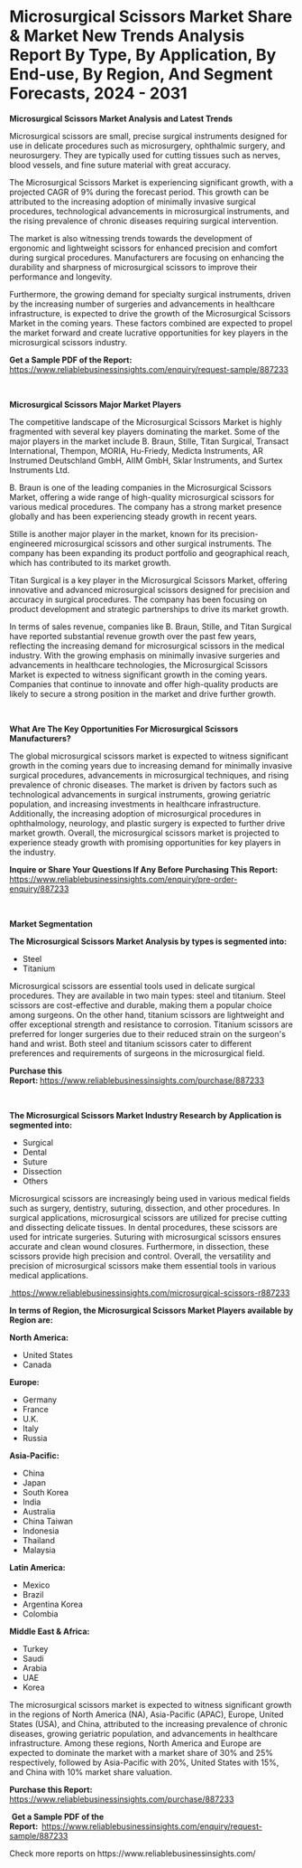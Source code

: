 <p><h1>Microsurgical Scissors Market Share & Market New Trends Analysis Report By Type, By Application, By End-use, By Region, And Segment Forecasts, 2024 - 2031</h1></p><p><strong>Microsurgical Scissors Market Analysis and Latest Trends</strong></p>
<p><p>Microsurgical scissors are small, precise surgical instruments designed for use in delicate procedures such as microsurgery, ophthalmic surgery, and neurosurgery. They are typically used for cutting tissues such as nerves, blood vessels, and fine suture material with great accuracy.</p><p>The Microsurgical Scissors Market is experiencing significant growth, with a projected CAGR of 9% during the forecast period. This growth can be attributed to the increasing adoption of minimally invasive surgical procedures, technological advancements in microsurgical instruments, and the rising prevalence of chronic diseases requiring surgical intervention.</p><p>The market is also witnessing trends towards the development of ergonomic and lightweight scissors for enhanced precision and comfort during surgical procedures. Manufacturers are focusing on enhancing the durability and sharpness of microsurgical scissors to improve their performance and longevity.</p><p>Furthermore, the growing demand for specialty surgical instruments, driven by the increasing number of surgeries and advancements in healthcare infrastructure, is expected to drive the growth of the Microsurgical Scissors Market in the coming years. These factors combined are expected to propel the market forward and create lucrative opportunities for key players in the microsurgical scissors industry.</p></p>
<p><strong>Get a Sample PDF of the Report:&nbsp;</strong> <a href="https://www.reliablebusinessinsights.com/enquiry/request-sample/887233">https://www.reliablebusinessinsights.com/enquiry/request-sample/887233</a></p>
<p>&nbsp;</p>
<p><strong>Microsurgical Scissors Major Market Players</strong></p>
<p><p>The competitive landscape of the Microsurgical Scissors Market is highly fragmented with several key players dominating the market. Some of the major players in the market include B. Braun, Stille, Titan Surgical, Transact International, Thempon, MORIA, Hu-Friedy, Medicta Instruments, AR Instrumed Deutschland GmbH, AIIM GmbH, Sklar Instruments, and Surtex Instruments Ltd.</p><p>B. Braun is one of the leading companies in the Microsurgical Scissors Market, offering a wide range of high-quality microsurgical scissors for various medical procedures. The company has a strong market presence globally and has been experiencing steady growth in recent years. </p><p>Stille is another major player in the market, known for its precision-engineered microsurgical scissors and other surgical instruments. The company has been expanding its product portfolio and geographical reach, which has contributed to its market growth.</p><p>Titan Surgical is a key player in the Microsurgical Scissors Market, offering innovative and advanced microsurgical scissors designed for precision and accuracy in surgical procedures. The company has been focusing on product development and strategic partnerships to drive its market growth.</p><p>In terms of sales revenue, companies like B. Braun, Stille, and Titan Surgical have reported substantial revenue growth over the past few years, reflecting the increasing demand for microsurgical scissors in the medical industry. With the growing emphasis on minimally invasive surgeries and advancements in healthcare technologies, the Microsurgical Scissors Market is expected to witness significant growth in the coming years. Companies that continue to innovate and offer high-quality products are likely to secure a strong position in the market and drive further growth.</p></p>
<p>&nbsp;</p>
<p><strong>What Are The Key Opportunities For Microsurgical Scissors Manufacturers?</strong></p>
<p><p>The global microsurgical scissors market is expected to witness significant growth in the coming years due to increasing demand for minimally invasive surgical procedures, advancements in microsurgical techniques, and rising prevalence of chronic diseases. The market is driven by factors such as technological advancements in surgical instruments, growing geriatric population, and increasing investments in healthcare infrastructure. Additionally, the increasing adoption of microsurgical procedures in ophthalmology, neurology, and plastic surgery is expected to further drive market growth. Overall, the microsurgical scissors market is projected to experience steady growth with promising opportunities for key players in the industry.</p></p>
<p><strong>Inquire or Share Your Questions If Any Before Purchasing This Report:</strong> <a href="https://www.reliablebusinessinsights.com/enquiry/pre-order-enquiry/887233">https://www.reliablebusinessinsights.com/enquiry/pre-order-enquiry/887233</a></p>
<p>&nbsp;</p>
<p><strong>Market Segmentation</strong></p>
<p><strong>The Microsurgical Scissors Market Analysis by types is segmented into:</strong></p>
<p><ul><li>Steel</li><li>Titanium</li></ul></p>
<p><p>Microsurgical scissors are essential tools used in delicate surgical procedures. They are available in two main types: steel and titanium. Steel scissors are cost-effective and durable, making them a popular choice among surgeons. On the other hand, titanium scissors are lightweight and offer exceptional strength and resistance to corrosion. Titanium scissors are preferred for longer surgeries due to their reduced strain on the surgeon's hand and wrist. Both steel and titanium scissors cater to different preferences and requirements of surgeons in the microsurgical field.</p></p>
<p><strong>Purchase this Report:&nbsp;</strong><a href="https://www.reliablebusinessinsights.com/purchase/887233">https://www.reliablebusinessinsights.com/purchase/887233</a></p>
<p>&nbsp;</p>
<p><strong>The Microsurgical Scissors Market Industry Research by Application is segmented into:</strong></p>
<p><ul><li>Surgical</li><li>Dental</li><li>Suture</li><li>Dissection</li><li>Others</li></ul></p>
<p><p>Microsurgical scissors are increasingly being used in various medical fields such as surgery, dentistry, suturing, dissection, and other procedures. In surgical applications, microsurgical scissors are utilized for precise cutting and dissecting delicate tissues. In dental procedures, these scissors are used for intricate surgeries. Suturing with microsurgical scissors ensures accurate and clean wound closures. Furthermore, in dissection, these scissors provide high precision and control. Overall, the versatility and precision of microsurgical scissors make them essential tools in various medical applications.</p></p>
<p><a href="https://www.reliablebusinessinsights.com/microsurgical-scissors-r887233">&nbsp;https://www.reliablebusinessinsights.com/microsurgical-scissors-r887233</a></p>
<p><strong>In terms of Region, the Microsurgical Scissors Market Players available by Region are:</strong></p>
<p>
    <p> <strong> North America: </strong>
        <ul>
            <li>United States</li>
            <li>Canada</li>
        </ul>
        </p> 
    <p> <strong> Europe: </strong>
        <ul>
            <li>Germany</li>
            <li>France</li>
            <li>U.K.</li>
            <li>Italy</li>
            <li>Russia</li>
        </ul>
        </p> 
    <p> <strong> Asia-Pacific: </strong>
        <ul>
            <li>China</li>
            <li>Japan</li>
            <li>South Korea</li>
            <li>India</li>
            <li>Australia</li>
            <li>China Taiwan</li>
            <li>Indonesia</li>
            <li>Thailand</li>
            <li>Malaysia</li>
        </ul>
        </p> 
    <p> <strong> Latin America: </strong>
        <ul>
            <li>Mexico</li>
            <li>Brazil</li>
            <li>Argentina Korea</li>
            <li>Colombia</li>
        </ul>
        </p> 
    <p> <strong> Middle East & Africa: </strong>
        <ul>
            <li>Turkey</li>
            <li>Saudi</li>
            <li>Arabia</li>
            <li>UAE</li>
            <li>Korea</li>
        </ul>
    </p>
    </p>
<p><p>The microsurgical scissors market is expected to witness significant growth in the regions of North America (NA), Asia-Pacific (APAC), Europe, United States (USA), and China, attributed to the increasing prevalence of chronic diseases, growing geriatric population, and advancements in healthcare infrastructure. Among these regions, North America and Europe are expected to dominate the market with a market share of 30% and 25% respectively, followed by Asia-Pacific with 20%, United States with 15%, and China with 10% market share valuation.</p></p>
<p><strong>Purchase this Report: </strong><a href="https://www.reliablebusinessinsights.com/purchase/887233">https://www.reliablebusinessinsights.com/purchase/887233</a></p>
<p>&nbsp;<strong>Get a Sample PDF of the Report:&nbsp;&nbsp;</strong><a href="https://www.reliablebusinessinsights.com/enquiry/request-sample/887233">https://www.reliablebusinessinsights.com/enquiry/request-sample/887233</a></p>
<p><strong></strong></p>
<p>Check more reports on https://www.reliablebusinessinsights.com/</p>